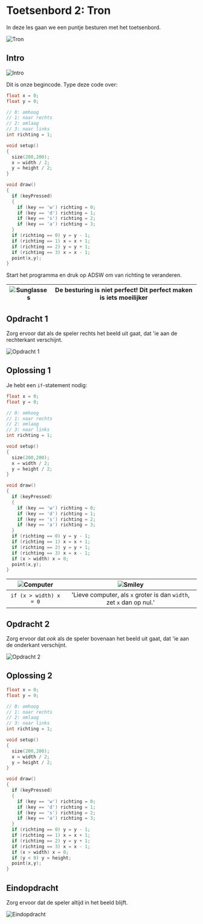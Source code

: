 # Toetsenbord 2: Tron

In deze les gaan we een puntje besturen met het toetsenbord.

![Tron](Tron.png)

## Intro

![Intro](Toetsenbord2_Intro.png)

Dit is onze begincode. Type deze code over:

```c++
float x = 0;
float y = 0;

// 0: omhoog
// 1: naar rechts
// 2: omlaag
// 3: naar links
int richting = 1;

void setup()
{
  size(200,200);
  x = width / 2;
  y = height / 2;
}

void draw()
{
  if (keyPressed)
  {
    if (key == 'w') richting = 0;
    if (key == 'd') richting = 1;
    if (key == 's') richting = 2;
    if (key == 'a') richting = 3;
  }
  if (richting == 0) y = y - 1;
  if (richting == 1) x = x + 1;
  if (richting == 2) y = y + 1;
  if (richting == 3) x = x - 1;
  point(x,y);
}
```

Start het programma en druk op ADSW om van richting te veranderen.

![Sunglasses](EmojiSunglasses.png) | De besturing is niet perfect! Dit perfect maken is iets moeilijker
:-------------:|:----------------------------------------: 

## Opdracht 1

Zorg ervoor dat als de speler rechts het beeld uit gaat, dat
'ie aan de rechterkant verschijnt.

![Opdracht 1](Toetsenbord2_1.png)

## Oplossing 1

Je hebt een `if`-statement nodig:

```c++
float x = 0;
float y = 0;

// 0: omhoog
// 1: naar rechts
// 2: omlaag
// 3: naar links
int richting = 1;

void setup()
{
  size(200,200);
  x = width / 2;
  y = height / 2;
}

void draw()
{
  if (keyPressed)
  {
    if (key == 'w') richting = 0;
    if (key == 'd') richting = 1;
    if (key == 's') richting = 2;
    if (key == 'a') richting = 3;
  }
  if (richting == 0) y = y - 1;
  if (richting == 1) x = x + 1;
  if (richting == 2) y = y + 1;
  if (richting == 3) x = x - 1;
  if (x > width) x = 0;
  point(x,y);
}
```

![Computer](EmojiComputer.png) | ![Smiley](EmojiSmiley.png)
:-------------:|:----------------------------------------: 
`if (x > width) x = 0`|'Lieve computer, als `x` groter is dan `width`, zet `x` dan op nul.'

## Opdracht 2

Zorg ervoor dat *ook* als de speler bovenaan het beeld uit gaat, dat
'ie aan de onderkant verschijnt.

![Opdracht 2](Toetsenbord2_2.png)

## Oplossing 2

```c++
float x = 0;
float y = 0;

// 0: omhoog
// 1: naar rechts
// 2: omlaag
// 3: naar links
int richting = 1;

void setup()
{
  size(200,200);
  x = width / 2;
  y = height / 2;
}

void draw()
{
  if (keyPressed)
  {
    if (key == 'w') richting = 0;
    if (key == 'd') richting = 1;
    if (key == 's') richting = 2;
    if (key == 'a') richting = 3;
  }
  if (richting == 0) y = y - 1;
  if (richting == 1) x = x + 1;
  if (richting == 2) y = y + 1;
  if (richting == 3) x = x - 1;
  if (x > width) x = 0;
  if (y < 0) y = height;
  point(x,y);
}
```

## Eindopdracht

Zorg ervoor dat de speler altijd in het beeld blijft.

![Eindopdracht](Toetsenbord2_Eindopdracht.png)
